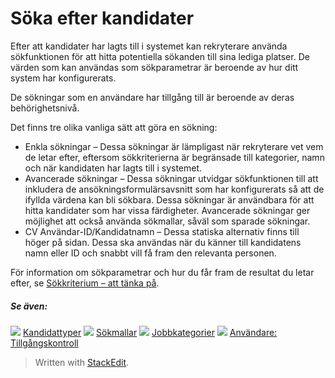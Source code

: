 # Söka efter kandidater

Efter att kandidater har lagts till i systemet kan rekryterare använda sökfunktionen för att hitta potentiella sökanden till sina lediga platser. De värden som kan användas som sökparametrar är beroende av hur ditt system har konfigurerats.

De sökningar som en användare har tillgång till är beroende av deras behörighetsnivå.

Det finns tre olika vanliga sätt att göra en sökning:

-   Enkla sökningar  – Dessa sökningar är lämpligast när rekryterare vet vem de letar efter, eftersom sökkriterierna är begränsade till kategorier, namn och när kandidaten har lagts till i systemet.
-   Avancerade sökningar  – Dessa sökningar utvidgar sökfunktionen till att inkludera de ansökningsformulärsavsnitt som har konfigurerats så att de ifyllda värdena kan bli sökbara. Dessa sökningar är användbara för att hitta kandidater som har vissa färdigheter. Avancerade sökningar ger möjlighet att också använda sökmallar, såväl som sparade sökningar.
-   CV Användar-ID/Kandidatnamn  – Dessa statiska alternativ finns till höger på sidan. Dessa ska användas när du känner till kandidatens namn eller ID och snabbt vill få fram den relevanta personen.

För information om sökparametrar och hur du får fram de resultat du letar efter, se  [Sökkriterium – att tänka på](../online-help/searching_criteria_considerations_and_examples.htm).

##### Se även:

![](../Resources/Images/icon-document-link.png)  [Kandidattyper](../online-help/candidate_types.htm)
![](../Resources/Images/icon-document-link.png)  [Sökmallar](../online-help/search_templates.htm)
![](../Resources/Images/icon-document-link.png)  [Jobbkategorier](../online-help/job_categories.htm)
![](../Resources/Images/icon-document-link.png)  [Användare: Tillgångskontroll](../online-help/users_access_controls.htm)


> Written with [StackEdit](https://stackedit.io/).
<!--stackedit_data:
eyJoaXN0b3J5IjpbLTExMDc3OTExNTJdfQ==
-->